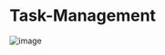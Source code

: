 # Task-Management

![image](https://github.com/user-attachments/assets/301bd8cb-3e1e-4115-8255-d5549713ca19)

